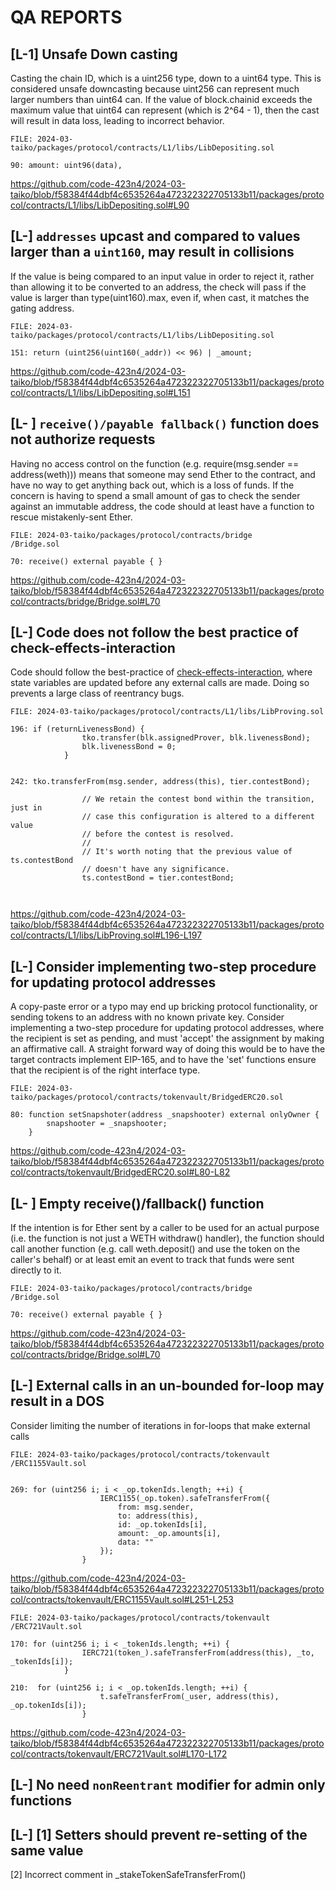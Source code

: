 # QA REPORTS

##

## [L-1] Unsafe Down casting 

Casting the chain ID, which is a uint256 type, down to a uint64 type. This is considered unsafe downcasting because uint256 can represent much larger numbers than uint64 can. If the value of block.chainid exceeds the maximum value that uint64 can represent (which is 2^64 - 1), then the cast will result in data loss, leading to incorrect behavior.

```solidity
FILE: 2024-03-taiko/packages/protocol/contracts/L1/libs/LibDepositing.sol

90: amount: uint96(data),

```
https://github.com/code-423n4/2024-03-taiko/blob/f58384f44dbf4c6535264a472322322705133b11/packages/protocol/contracts/L1/libs/LibDepositing.sol#L90


##

## [L-] ``addresses`` upcast and compared to values larger than a ``uint160``, may result in collisions

If the value is being compared to an input value in order to reject it, rather than allowing it to be converted to an address, the check will pass if the value is larger than type(uint160).max, even if, when cast, it matches the gating address.

```solidity
FILE: 2024-03-taiko/packages/protocol/contracts/L1/libs/LibDepositing.sol

151: return (uint256(uint160(_addr)) << 96) | _amount;

```
https://github.com/code-423n4/2024-03-taiko/blob/f58384f44dbf4c6535264a472322322705133b11/packages/protocol/contracts/L1/libs/LibDepositing.sol#L151

##

## [L- ] ``receive()/payable fallback()`` function does not authorize requests

Having no access control on the function (e.g. require(msg.sender == address(weth))) means that someone may send Ether to the contract, and have no way to get anything back out, which is a loss of funds. If the concern is having to spend a small amount of gas to check the sender against an immutable address, the code should at least have a function to rescue mistakenly-sent Ether.

```solidity
FILE: 2024-03-taiko/packages/protocol/contracts/bridge
/Bridge.sol

70: receive() external payable { }

```
https://github.com/code-423n4/2024-03-taiko/blob/f58384f44dbf4c6535264a472322322705133b11/packages/protocol/contracts/bridge/Bridge.sol#L70

##

## [L-] Code does not follow the best practice of check-effects-interaction

Code should follow the best-practice of [check-effects-interaction](https://blockchain-academy.hs-mittweida.de/courses/solidity-coding-beginners-to-intermediate/lessons/solidity-11-coding-patterns/topic/checks-effects-interactions/), where state variables are updated before any external calls are made. Doing so prevents a large class of reentrancy bugs.

```solidity
FILE: 2024-03-taiko/packages/protocol/contracts/L1/libs/LibProving.sol

196: if (returnLivenessBond) {
                tko.transfer(blk.assignedProver, blk.livenessBond);
                blk.livenessBond = 0;
            }


242: tko.transferFrom(msg.sender, address(this), tier.contestBond);

                // We retain the contest bond within the transition, just in
                // case this configuration is altered to a different value
                // before the contest is resolved.
                //
                // It's worth noting that the previous value of ts.contestBond
                // doesn't have any significance.
                ts.contestBond = tier.contestBond;



```
https://github.com/code-423n4/2024-03-taiko/blob/f58384f44dbf4c6535264a472322322705133b11/packages/protocol/contracts/L1/libs/LibProving.sol#L196-L197

##

## [L-] Consider implementing two-step procedure for updating protocol addresses

A copy-paste error or a typo may end up bricking protocol functionality, or sending tokens to an address with no known private key. Consider implementing a two-step procedure for updating protocol addresses, where the recipient is set as pending, and must 'accept' the assignment by making an affirmative call. A straight forward way of doing this would be to have the target contracts implement EIP-165, and to have the 'set' functions ensure that the recipient is of the right interface type.

```solidity
FILE: 2024-03-taiko/packages/protocol/contracts/tokenvault/BridgedERC20.sol

80: function setSnapshoter(address _snapshooter) external onlyOwner {
        snapshooter = _snapshooter;
    }
```
https://github.com/code-423n4/2024-03-taiko/blob/f58384f44dbf4c6535264a472322322705133b11/packages/protocol/contracts/tokenvault/BridgedERC20.sol#L80-L82

##

## [L- ] Empty receive()/fallback() function

If the intention is for Ether sent by a caller to be used for an actual purpose (i.e. the function is not just a WETH withdraw() handler), the function should call another function (e.g. call weth.deposit() and use the token on the caller's behalf) or at least emit an event to track that funds were sent directly to it.

```solidity
FILE: 2024-03-taiko/packages/protocol/contracts/bridge
/Bridge.sol

70: receive() external payable { }

```
https://github.com/code-423n4/2024-03-taiko/blob/f58384f44dbf4c6535264a472322322705133b11/packages/protocol/contracts/bridge/Bridge.sol#L70

##

## [L-] External calls in an un-bounded for-loop may result in a DOS

Consider limiting the number of iterations in for-loops that make external calls

```solidity
FILE: 2024-03-taiko/packages/protocol/contracts/tokenvault
/ERC1155Vault.sol


269: for (uint256 i; i < _op.tokenIds.length; ++i) {
                    IERC1155(_op.token).safeTransferFrom({
                        from: msg.sender,
                        to: address(this),
                        id: _op.tokenIds[i],
                        amount: _op.amounts[i],
                        data: ""
                    });
                }
```
https://github.com/code-423n4/2024-03-taiko/blob/f58384f44dbf4c6535264a472322322705133b11/packages/protocol/contracts/tokenvault/ERC1155Vault.sol#L251-L253

```solidity
FILE: 2024-03-taiko/packages/protocol/contracts/tokenvault
/ERC721Vault.sol

170: for (uint256 i; i < _tokenIds.length; ++i) {
                IERC721(token_).safeTransferFrom(address(this), _to, _tokenIds[i]);
            }

210:  for (uint256 i; i < _op.tokenIds.length; ++i) {
                    t.safeTransferFrom(_user, address(this), _op.tokenIds[i]);
                }

```
https://github.com/code-423n4/2024-03-taiko/blob/f58384f44dbf4c6535264a472322322705133b11/packages/protocol/contracts/tokenvault/ERC721Vault.sol#L170-L172

##

## [L-] No need ``nonReentrant`` modifier for  admin only functions 





## [L-] [1] Setters should prevent re-setting of the same value

[2] Incorrect comment in _stakeTokenSafeTransferFrom()








